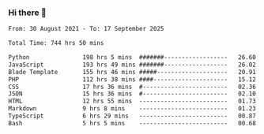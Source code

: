 ### Hi there 👋

<!--
**dominoto/dominoto** is a ✨ _special_ ✨ repository because its `README.md` (this file) appears on your GitHub profile.

Here are some ideas to get you started:

- 🔭 I’m currently working on ...
- 🌱 I’m currently learning ...
- 👯 I’m looking to collaborate on ...
- 🤔 I’m looking for help with ...
- 💬 Ask me about ...
- 📫 How to reach me: ...
- 😄 Pronouns: ...
- ⚡ Fun fact: ...
-->
<!--START_SECTION:waka-->

```txt
From: 30 August 2021 - To: 17 September 2025

Total Time: 744 hrs 50 mins

Python               198 hrs 5 mins  #######------------------   26.60 %
JavaScript           193 hrs 49 mins #######------------------   26.02 %
Blade Template       155 hrs 46 mins #####--------------------   20.91 %
PHP                  112 hrs 38 mins ####---------------------   15.12 %
CSS                  17 hrs 36 mins  #------------------------   02.36 %
JSON                 15 hrs 36 mins  #------------------------   02.10 %
HTML                 12 hrs 55 mins  -------------------------   01.73 %
Markdown             9 hrs 8 mins    -------------------------   01.23 %
TypeScript           6 hrs 29 mins   -------------------------   00.87 %
Bash                 5 hrs 5 mins    -------------------------   00.68 %
```

<!--END_SECTION:waka-->
